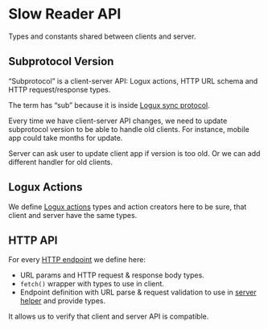 # Slow Reader API

Types and constants shared between clients and server.

## Subprotocol Version

“Subprotocol” is a client-server API: Logux actions, HTTP URL schema and HTTP request/response types.

The term has “sub” because it is inside [Logux sync protocol](https://logux.org/protocols/ws/spec/).

Every time we have client-server API changes, we need to update subprotocol version to be able to handle old clients. For instance, mobile app could take months for update.

Server can ask user to update client app if version is too old. Or we can add different handler for old clients.

## Logux Actions

We define [Logux actions](https://logux.org/guide/concepts/action/) types and action creators here to be sure, that client and server have the same types.

## HTTP API

For every [HTTP endpoint](./http/) we define here:

- URL params and HTTP request & response body types.
- `fetch()` wrapper with types to use in client.
- Endpoint definition with URL parse & request validation to use in [server helper](../server/lib/http.ts) and provide types.

It allows us to verify that client and server API is compatible.
